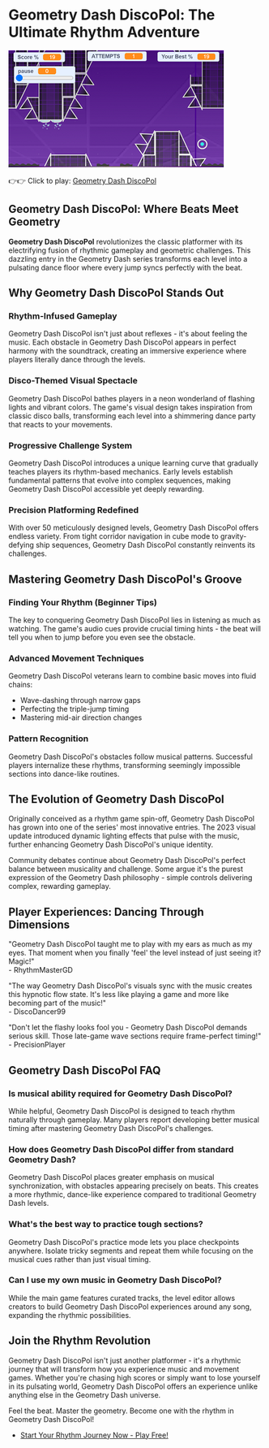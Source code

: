 # Geometry Dash DiscoPol: The Ultimate Rhythm Adventure

![Geometry Dash DiscoPol](https://raw.githubusercontent.com/geometry-games/geometry-dash-discopol/refs/heads/main/geometry-dash-discopol.png "Geometry Dash DiscoPol")

👉👉 Click to play: [Geometry Dash DiscoPol](https://geometrydashgames.io/geometry-dash-discopol/ "Geometry Dash DiscoPol")

## Geometry Dash DiscoPol: Where Beats Meet Geometry

**Geometry Dash DiscoPol** revolutionizes the classic platformer with its electrifying fusion of rhythmic gameplay and geometric challenges. This dazzling entry in the Geometry Dash series transforms each level into a pulsating dance floor where every jump syncs perfectly with the beat.

## Why Geometry Dash DiscoPol Stands Out

### Rhythm-Infused Gameplay
Geometry Dash DiscoPol isn't just about reflexes - it's about feeling the music. Each obstacle in Geometry Dash DiscoPol appears in perfect harmony with the soundtrack, creating an immersive experience where players literally dance through the levels.

### Disco-Themed Visual Spectacle
Geometry Dash DiscoPol bathes players in a neon wonderland of flashing lights and vibrant colors. The game's visual design takes inspiration from classic disco balls, transforming each level into a shimmering dance party that reacts to your movements.

### Progressive Challenge System
Geometry Dash DiscoPol introduces a unique learning curve that gradually teaches players its rhythm-based mechanics. Early levels establish fundamental patterns that evolve into complex sequences, making Geometry Dash DiscoPol accessible yet deeply rewarding.

### Precision Platforming Redefined
With over 50 meticulously designed levels, Geometry Dash DiscoPol offers endless variety. From tight corridor navigation in cube mode to gravity-defying ship sequences, Geometry Dash DiscoPol constantly reinvents its challenges.

## Mastering Geometry Dash DiscoPol's Groove

### Finding Your Rhythm (Beginner Tips)
The key to conquering Geometry Dash DiscoPol lies in listening as much as watching. The game's audio cues provide crucial timing hints - the beat will tell you when to jump before you even see the obstacle.

### Advanced Movement Techniques
Geometry Dash DiscoPol veterans learn to combine basic moves into fluid chains:
- Wave-dashing through narrow gaps
- Perfecting the triple-jump timing
- Mastering mid-air direction changes

### Pattern Recognition
Geometry Dash DiscoPol's obstacles follow musical patterns. Successful players internalize these rhythms, transforming seemingly impossible sections into dance-like routines.

## The Evolution of Geometry Dash DiscoPol

Originally conceived as a rhythm game spin-off, Geometry Dash DiscoPol has grown into one of the series' most innovative entries. The 2023 visual update introduced dynamic lighting effects that pulse with the music, further enhancing Geometry Dash DiscoPol's unique identity.

Community debates continue about Geometry Dash DiscoPol's perfect balance between musicality and challenge. Some argue it's the purest expression of the Geometry Dash philosophy - simple controls delivering complex, rewarding gameplay.

## Player Experiences: Dancing Through Dimensions

"Geometry Dash DiscoPol taught me to play with my ears as much as my eyes. That moment when you finally 'feel' the level instead of just seeing it? Magic!"  
\- RhythmMasterGD

"The way Geometry Dash DiscoPol's visuals sync with the music creates this hypnotic flow state. It's less like playing a game and more like becoming part of the music!"  
\- DiscoDancer99

"Don't let the flashy looks fool you - Geometry Dash DiscoPol demands serious skill. Those late-game wave sections require frame-perfect timing!"  
\- PrecisionPlayer

## Geometry Dash DiscoPol FAQ

### Is musical ability required for Geometry Dash DiscoPol?
While helpful, Geometry Dash DiscoPol is designed to teach rhythm naturally through gameplay. Many players report developing better musical timing after mastering Geometry Dash DiscoPol's challenges.

### How does Geometry Dash DiscoPol differ from standard Geometry Dash?
Geometry Dash DiscoPol places greater emphasis on musical synchronization, with obstacles appearing precisely on beats. This creates a more rhythmic, dance-like experience compared to traditional Geometry Dash levels.

### What's the best way to practice tough sections?
Geometry Dash DiscoPol's practice mode lets you place checkpoints anywhere. Isolate tricky segments and repeat them while focusing on the musical cues rather than just visual timing.

### Can I use my own music in Geometry Dash DiscoPol?
While the main game features curated tracks, the level editor allows creators to build Geometry Dash DiscoPol experiences around any song, expanding the rhythmic possibilities.

## Join the Rhythm Revolution

Geometry Dash DiscoPol isn't just another platformer - it's a rhythmic journey that will transform how you experience music and movement games. Whether you're chasing high scores or simply want to lose yourself in its pulsating world, Geometry Dash DiscoPol offers an experience unlike anything else in the Geometry Dash universe.

Feel the beat. Master the geometry. Become one with the rhythm in Geometry Dash DiscoPol!

- [Start Your Rhythm Journey Now - Play Free!](https://geometrydashgames.io/geometry-dash-discopol/ "Geometry Dash DiscoPol")
